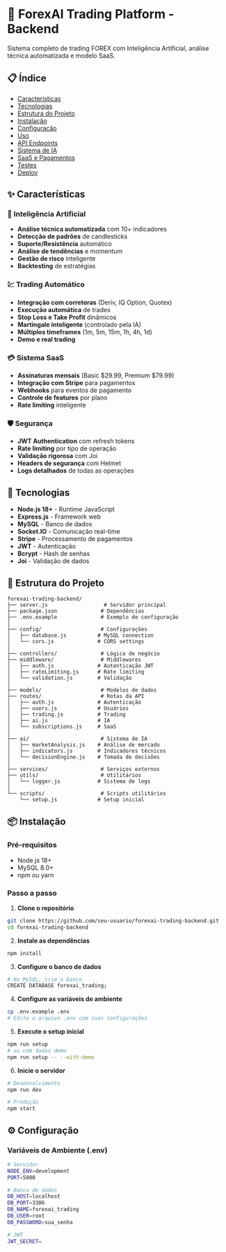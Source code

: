 # 🤖 ForexAI Trading Platform - Backend

Sistema completo de trading FOREX com Inteligência Artificial, análise técnica automatizada e modelo SaaS.

## 📋 Índice

- [Características](#características)
- [Tecnologias](#tecnologias)
- [Estrutura do Projeto](#estrutura-do-projeto)
- [Instalação](#instalação)
- [Configuração](#configuração)
- [Uso](#uso)
- [API Endpoints](#api-endpoints)
- [Sistema de IA](#sistema-de-ia)
- [SaaS e Pagamentos](#saas-e-pagamentos)
- [Testes](#testes)
- [Deploy](#deploy)

## ✨ Características

### 🧠 Inteligência Artificial
- **Análise técnica automatizada** com 10+ indicadores
- **Detecção de padrões** de candlesticks
- **Suporte/Resistência** automático
- **Análise de tendências** e momentum
- **Gestão de risco** inteligente
- **Backtesting** de estratégias

### 💹 Trading Automático
- **Integração com corretoras** (Deriv, IQ Option, Quotex)
- **Execução automática** de trades
- **Stop Loss e Take Profit** dinâmicos
- **Martingale inteligente** (controlado pela IA)
- **Múltiplos timeframes** (1m, 5m, 15m, 1h, 4h, 1d)
- **Demo e real trading**

### 💳 Sistema SaaS
- **Assinaturas mensais** (Basic $29.99, Premium $79.99)
- **Integração com Stripe** para pagamentos
- **Webhooks** para eventos de pagamento
- **Controle de features** por plano
- **Rate limiting** inteligente

### 🛡️ Segurança
- **JWT Authentication** com refresh tokens
- **Rate limiting** por tipo de operação
- **Validação rigorosa** com Joi
- **Headers de segurança** com Helmet
- **Logs detalhados** de todas as operações

## 🚀 Tecnologias

- **Node.js 18+** - Runtime JavaScript
- **Express.js** - Framework web
- **MySQL** - Banco de dados
- **Socket.IO** - Comunicação real-time
- **Stripe** - Processamento de pagamentos
- **JWT** - Autenticação
- **Bcrypt** - Hash de senhas
- **Joi** - Validação de dados

## 📁 Estrutura do Projeto

```
forexai-trading-backend/
├── server.js                  # Servidor principal
├── package.json              # Dependências
├── .env.example              # Exemplo de configuração
│
├── config/                   # Configurações
│   ├── database.js          # MySQL connection
│   └── cors.js              # CORS settings
│
├── controllers/              # Lógica de negócio
├── middleware/               # Middlewares
│   ├── auth.js              # Autenticação JWT
│   ├── rateLimiting.js      # Rate limiting
│   └── validation.js        # Validação
│
├── models/                   # Modelos de dados
├── routes/                   # Rotas da API
│   ├── auth.js              # Autenticação
│   ├── users.js             # Usuários
│   ├── trading.js           # Trading
│   ├── ai.js                # IA
│   └── subscriptions.js     # SaaS
│
├── ai/                       # Sistema de IA
│   ├── marketAnalysis.js    # Análise de mercado
│   ├── indicators.js        # Indicadores técnicos
│   └── decisionEngine.js    # Tomada de decisões
│
├── services/                 # Serviços externos
├── utils/                    # Utilitários
│   └── logger.js            # Sistema de logs
│
└── scripts/                  # Scripts utilitários
    └── setup.js             # Setup inicial
```

## 📦 Instalação

### Pré-requisitos
- Node.js 18+
- MySQL 8.0+
- npm ou yarn

### Passo a passo

1. **Clone o repositório**
```bash
git clone https://github.com/seu-usuario/forexai-trading-backend.git
cd forexai-trading-backend
```

2. **Instale as dependências**
```bash
npm install
```

3. **Configure o banco de dados**
```bash
# No MySQL, crie o banco
CREATE DATABASE forexai_trading;
```

4. **Configure as variáveis de ambiente**
```bash
cp .env.example .env
# Edite o arquivo .env com suas configurações
```

5. **Execute o setup inicial**
```bash
npm run setup
# ou com dados demo
npm run setup -- --with-demo
```

6. **Inicie o servidor**
```bash
# Desenvolvimento
npm run dev

# Produção
npm start
```

## ⚙️ Configuração

### Variáveis de Ambiente (.env)

```bash
# Servidor
NODE_ENV=development
PORT=5000

# Banco de dados
DB_HOST=localhost
DB_PORT=3306
DB_NAME=forexai_trading
DB_USER=root
DB_PASSWORD=sua_senha

# JWT
JWT_SECRET=